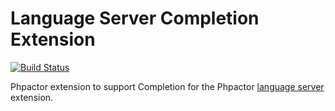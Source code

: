 Language Server Completion Extension
====================================

[![Build Status](https://travis-ci.org/phpactor/worse-language-server.svg?branch=master)](https://travis-ci.org/phpactor/worse-language-server)

Phpactor extension to support Completion for the Phpactor [language
server](https://github.com/phpactor/language-server-extension) extension.
